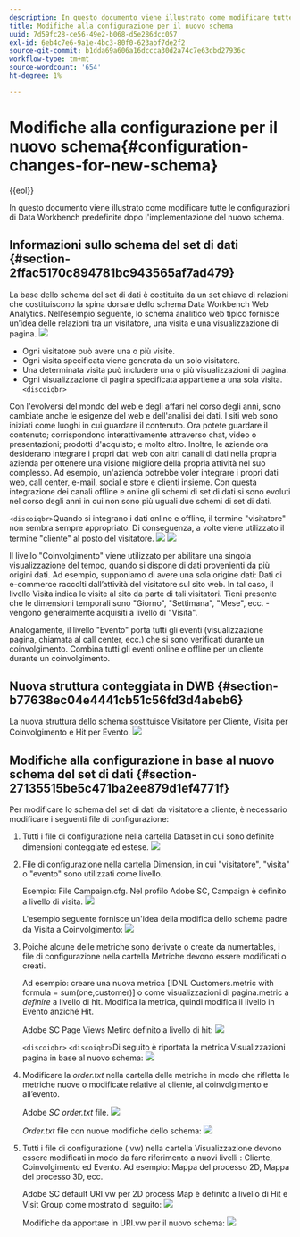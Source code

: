 ```yaml
---
description: In questo documento viene illustrato come modificare tutte le configurazioni di Data Workbench predefinite dopo l'implementazione del nuovo schema.
title: Modifiche alla configurazione per il nuovo schema
uuid: 7d59fc28-ce56-49e2-b068-d5e286dcc057
exl-id: 6eb4c7e6-9a1e-4bc3-80f0-623abf7de2f2
source-git-commit: b1dda69a606a16dccca30d2a74c7e63dbd27936c
workflow-type: tm+mt
source-wordcount: '654'
ht-degree: 1%

---
```


# Modifiche alla configurazione per il nuovo schema{#configuration-changes-for-new-schema}

{{eol}}

In questo documento viene illustrato come modificare tutte le configurazioni di Data Workbench predefinite dopo l&#39;implementazione del nuovo schema.

## Informazioni sullo schema del set di dati {#section-2ffac5170c894781bc943565af7ad479}

La base dello schema del set di dati è costituita da un set chiave di relazioni che costituiscono la spina dorsale dello schema Data Workbench Web Analytics. Nell’esempio seguente, lo schema analitico web tipico fornisce un’idea delle relazioni tra un visitatore, una visita e una visualizzazione di pagina. ![](assets/dwb_impl_schema_change1.png)

* Ogni visitatore può avere una o più visite.
* Ogni visita specificata viene generata da un solo visitatore.
* Una determinata visita può includere una o più visualizzazioni di pagina.
* Ogni visualizzazione di pagina specificata appartiene a una sola visita. `<discoiqbr>`

Con l&#39;evolversi del mondo del web e degli affari nel corso degli anni, sono cambiate anche le esigenze del web e dell&#39;analisi dei dati. I siti web sono iniziati come luoghi in cui guardare il contenuto. Ora potete guardare il contenuto; corrispondono interattivamente attraverso chat, video o presentazioni; prodotti d&#39;acquisto; e molto altro. Inoltre, le aziende ora desiderano integrare i propri dati web con altri canali di dati nella propria azienda per ottenere una visione migliore della propria attività nel suo complesso. Ad esempio, un&#39;azienda potrebbe voler integrare i propri dati web, call center, e-mail, social e store e clienti insieme. Con questa integrazione dei canali offline e online gli schemi di set di dati si sono evoluti nel corso degli anni in cui non sono più uguali due schemi di set di dati.

`<discoiqbr>`Quando si integrano i dati online e offline, il termine &quot;visitatore&quot; non sembra sempre appropriato. Di conseguenza, a volte viene utilizzato il termine &quot;cliente&quot; al posto del visitatore. ![](assets/dwb_impl_schema_change2.png) ![](assets/dwb_impl_schema_change3.png)

Il livello &quot;Coinvolgimento&quot; viene utilizzato per abilitare una singola visualizzazione del tempo, quando si dispone di dati provenienti da più origini dati. Ad esempio, supponiamo di avere una sola origine dati: Dati di e-commerce raccolti dall’attività del visitatore sul sito web. In tal caso, il livello Visita indica le visite al sito da parte di tali visitatori. Tieni presente che le dimensioni temporali sono &quot;Giorno&quot;, &quot;Settimana&quot;, &quot;Mese&quot;, ecc. - vengono generalmente acquisiti a livello di &quot;Visita&quot;.

Analogamente, il livello &quot;Evento&quot; porta tutti gli eventi (visualizzazione pagina, chiamata al call center, ecc.) che si sono verificati durante un coinvolgimento. Combina tutti gli eventi online e offline per un cliente durante un coinvolgimento.

## Nuova struttura conteggiata in DWB {#section-b77638ec04e4441cb51c56fd3d4abeb6}

La nuova struttura dello schema sostituisce Visitatore per Cliente, Visita per Coinvolgimento e Hit per Evento. ![](assets/dwb_impl_schema_change4.png)

## Modifiche alla configurazione in base al nuovo schema del set di dati {#section-27135515be5c471ba2ee879d1ef4771f}

Per modificare lo schema del set di dati da visitatore a cliente, è necessario modificare i seguenti file di configurazione:

1. Tutti i file di configurazione nella cartella Dataset in cui sono definite dimensioni conteggiate ed estese. ![](assets/dwb_impl_schema_change5.png)

1. File di configurazione nella cartella Dimension, in cui &quot;visitatore&quot;, &quot;visita&quot; o &quot;evento&quot; sono utilizzati come livello.

   Esempio: File Campaign.cfg. Nel profilo Adobe SC, Campaign è definito a livello di visita. ![](assets/dwb_impl_schema_change6.png)

   L&#39;esempio seguente fornisce un&#39;idea della modifica dello schema padre da Visita a Coinvolgimento: ![](assets/dwb_impl_API10.png)

1. Poiché alcune delle metriche sono derivate o create da numertables, i file di configurazione nella cartella Metriche devono essere modificati o creati.

   Ad esempio: creare una nuova metrica [!DNL Customers.metric with formula = sum(one,customer)] o come visualizzazioni di pagina.metric a *definire* a livello di hit. Modifica la metrica, quindi modifica il livello in Evento anziché Hit.

   Adobe SC Page Views Metirc definito a livello di hit: ![](assets/dwb_impl_API8.png)

   `<discoiqbr>` `<discoiqbr>`Di seguito è riportata la metrica Visualizzazioni pagina in base al nuovo schema: ![](assets/dwb_impl_API9.png)

1. Modificare la *order.txt* nella cartella delle metriche in modo che rifletta le metriche nuove o modificate relative al cliente, al coinvolgimento e all’evento.

   Adobe *SC order.txt* file. ![](assets/dwb_impl_API11.png)

   *Order.txt* file con nuove modifiche dello schema: ![](assets/dwb_impl_API12.png)

1. Tutti i file di configurazione (.vw) nella cartella Visualizzazione devono essere modificati in modo da fare riferimento a nuovi livelli : Cliente, Coinvolgimento ed Evento. Ad esempio: Mappa del processo 2D, Mappa del processo 3D, ecc.

   Adobe SC default URI.vw per 2D process Map è definito a livello di Hit e Visit Group come mostrato di seguito: ![](assets/dwb_impl_API14.png)

   Modifiche da apportare in URI.vw per il nuovo schema: ![](assets/dwb_impl_API15.png)
